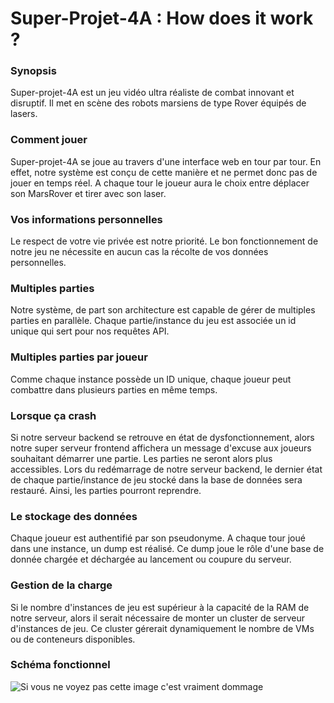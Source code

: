 # Super-Projet-4A : How does it work ?


### Synopsis
Super-projet-4A est un jeu vidéo ultra réaliste de combat innovant et disruptif. Il met en scène des robots marsiens de type Rover équipés de lasers.

### Comment jouer
Super-projet-4A se joue au travers d'une interface web en tour par tour. En effet, notre système est conçu de cette manière et ne permet donc pas de jouer en temps réel. A chaque tour le joueur aura le choix entre déplacer son MarsRover et tirer avec son laser.

### Vos informations personnelles
Le respect de votre vie privée est notre priorité. Le bon fonctionnement de notre jeu ne nécessite en aucun cas la récolte de vos données personnelles.

### Multiples parties
Notre système, de part son architecture est capable de gérer de multiples parties en parallèle. Chaque partie/instance du jeu est associée un id unique qui sert pour nos requêtes API.

### Multiples parties par joueur
Comme chaque instance possède un ID unique, chaque joueur peut combattre dans plusieurs parties en même temps.

### Lorsque ça crash
Si notre serveur backend se retrouve en état de dysfonctionnement, alors notre super serveur frontend affichera un message d'excuse aux joueurs souhaitant démarrer une partie. Les parties ne seront alors plus accessibles. Lors du redémarrage de notre serveur backend, le dernier état de chaque partie/instance de jeu stocké dans la base de données sera restauré. Ainsi, les parties pourront reprendre.

### Le stockage des données
Chaque joueur est authentifié par son pseudonyme. A chaque tour joué dans une instance, un dump est réalisé. Ce dump joue le rôle d'une base de donnée chargée et déchargée au lancement ou coupure du serveur.

### Gestion de la charge
Si le nombre d'instances de jeu est supérieur à la capacité de la RAM de notre serveur, alors il serait nécessaire de monter un cluster de serveur d'instances de jeu. Ce cluster gérerait dynamiquement le nombre de VMs ou de conteneurs disponibles.

### Schéma fonctionnel
![Si vous ne voyez pas cette image c'est vraiment dommage](https://i.ibb.co/BB500dL/Capture-d-cran-de-2020-04-12-13-04-15.png)